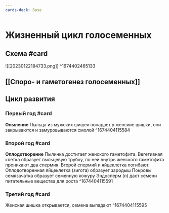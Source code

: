 ```yaml
---
cards-deck: Base
---
```


# Жизненный цикл голосеменных

## Cхема #card
![[20230122184733.png]]
^1674402465133
## [[Споро- и гаметогенез голосеменных]]

## Цикл развития 

### Первый год #card
**Опыление**
Пыльца из мужских шишек попадает в женские шишки, они закрываются и замуровываются смолой
^1674404115584

### Второй год #card
**Оплодотворение**
Пылинка достигает женского гаметофита. Вегетивная клетка образует пыльцевую трубку, по ней внутрь женского гаметофита проникают два спермия. Второй спермий и яйцеклетка погибают.
Оплодотворенная яйцеклетка (зигота) образует зародыш
Покровы семязачатка образует семенную кожуру
Эндосперм ($n$) даст семени питательные вещества для роста
^1674404115591

### Третий год #card 
Женская шишка открывается, семена выпадают
^1674404115595
